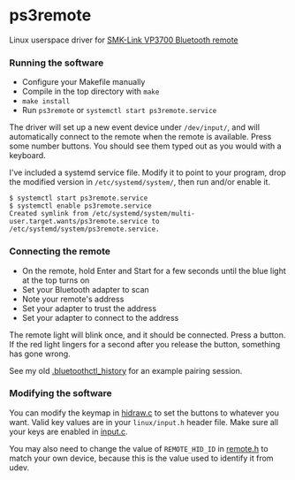 ps3remote
=========

Linux userspace driver for [SMK-Link VP3700 Bluetooth remote](http://www.smklink.com/pages/blu-link-universal-remote-for-playstation-3-vp3700-user-guide)

### Running the software
- Configure your Makefile manually
- Compile in the top directory with `make`
- `make install`
- Run `ps3remote` or `systemctl start ps3remote.service`

The driver will set up a new event device under `/dev/input/`, and will automatically connect to the remote when the remote is available. Press some number buttons. You should see them typed out as you would with a keyboard.

I've included a systemd service file. Modify it to point to your program, drop the modified version in `/etc/systemd/system/`, then run and/or enable it.
```shell
$ systemctl start ps3remote.service
$ systemctl enable ps3remote.service
Created symlink from /etc/systemd/system/multi-user.target.wants/ps3remote.service to /etc/systemd/system/ps3remote.service.
```

### Connecting the remote
- On the remote, hold Enter and Start for a few seconds until the blue light at the top turns on
- Set your Bluetooth adapter to scan
- Note your remote's address
- Set your adapter to trust the address
- Set your adapter to connect to the address

The remote light will blink once, and it should be connected. Press a button. If the red light lingers for a second after you release the button, something has gone wrong.

See my old [.bluetoothctl_history](../master/.bluetoothctl_history) for an example pairing session.

### Modifying the software
You can modify the keymap in [hidraw.c](../master/src/hidraw.c#L67) to set the buttons to whatever you want. Valid key values are in your `linux/input.h` header file. Make sure all your keys are enabled in [input.c](../master/src/uinput.c#L67).

You may also need to change the value of `REMOTE_HID_ID` in [remote.h](../master/src/remote.h#L11) to match your own device, because this is the value used to identify it from udev.
